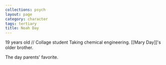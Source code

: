 ```yaml
---
collections: psych
layout: page
category: character
tags: tertiary
title: Noah Day
---
```


19 years old // Collage student
Taking chemical engineering. [[Mary Day]]'s older brother.

The day parents' favorite.